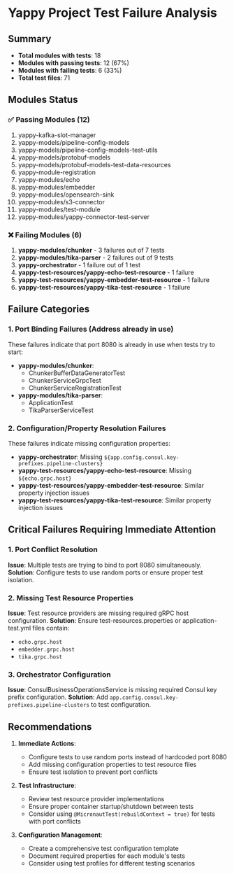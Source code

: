 # Yappy Project Test Failure Analysis

## Summary

- **Total modules with tests**: 18
- **Modules with passing tests**: 12 (67%)
- **Modules with failing tests**: 6 (33%)
- **Total test files**: 71

## Modules Status

### ✅ Passing Modules (12)
1. yappy-kafka-slot-manager
2. yappy-models/pipeline-config-models
3. yappy-models/pipeline-config-models-test-utils
4. yappy-models/protobuf-models
5. yappy-models/protobuf-models-test-data-resources
6. yappy-module-registration
7. yappy-modules/echo
8. yappy-modules/embedder
9. yappy-modules/opensearch-sink
10. yappy-modules/s3-connector
11. yappy-modules/test-module
12. yappy-modules/yappy-connector-test-server

### ❌ Failing Modules (6)
1. **yappy-modules/chunker** - 3 failures out of 7 tests
2. **yappy-modules/tika-parser** - 2 failures out of 9 tests
3. **yappy-orchestrator** - 1 failure out of 1 test
4. **yappy-test-resources/yappy-echo-test-resource** - 1 failure
5. **yappy-test-resources/yappy-embedder-test-resource** - 1 failure
6. **yappy-test-resources/yappy-tika-test-resource** - 1 failure

## Failure Categories

### 1. Port Binding Failures (Address already in use)
These failures indicate that port 8080 is already in use when tests try to start:
- **yappy-modules/chunker**:
  - ChunkerBufferDataGeneratorTest
  - ChunkerServiceGrpcTest
  - ChunkerServiceRegistrationTest
- **yappy-modules/tika-parser**:
  - ApplicationTest
  - TikaParserServiceTest

### 2. Configuration/Property Resolution Failures
These failures indicate missing configuration properties:
- **yappy-orchestrator**: Missing `${app.config.consul.key-prefixes.pipeline-clusters}`
- **yappy-test-resources/yappy-echo-test-resource**: Missing `${echo.grpc.host}`
- **yappy-test-resources/yappy-embedder-test-resource**: Similar property injection issues
- **yappy-test-resources/yappy-tika-test-resource**: Similar property injection issues

## Critical Failures Requiring Immediate Attention

### 1. Port Conflict Resolution
**Issue**: Multiple tests are trying to bind to port 8080 simultaneously.
**Solution**: Configure tests to use random ports or ensure proper test isolation.

### 2. Missing Test Resource Properties
**Issue**: Test resource providers are missing required gRPC host configuration.
**Solution**: Ensure test-resources.properties or application-test.yml files contain:
- `echo.grpc.host`
- `embedder.grpc.host`
- `tika.grpc.host`

### 3. Orchestrator Configuration
**Issue**: ConsulBusinessOperationsService is missing required Consul key prefix configuration.
**Solution**: Add `app.config.consul.key-prefixes.pipeline-clusters` to test configuration.

## Recommendations

1. **Immediate Actions**:
   - Configure tests to use random ports instead of hardcoded port 8080
   - Add missing configuration properties to test resource files
   - Ensure test isolation to prevent port conflicts

2. **Test Infrastructure**:
   - Review test resource provider implementations
   - Ensure proper container startup/shutdown between tests
   - Consider using `@MicronautTest(rebuildContext = true)` for tests with port conflicts

3. **Configuration Management**:
   - Create a comprehensive test configuration template
   - Document required properties for each module's tests
   - Consider using test profiles for different testing scenarios
